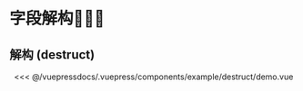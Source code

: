# 字段解构🌟🌟🌟

## 解构 (destruct)
  
<demo-block>
<example-destruct-demo slot="source"/>
 <<< @/vuepressdocs/.vuepress/components/example/destruct/demo.vue
</demo-block>